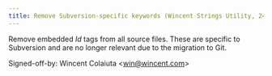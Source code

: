 ```yaml
---
title: Remove Subversion-specific keywords (Wincent Strings Utility, 24edba9)
---
```


Remove embedded $Id$ tags from all source files. These are specific to Subversion and are no longer relevant due to the migration to Git.

Signed-off-by: Wincent Colaiuta &lt;win@wincent.com&gt;
